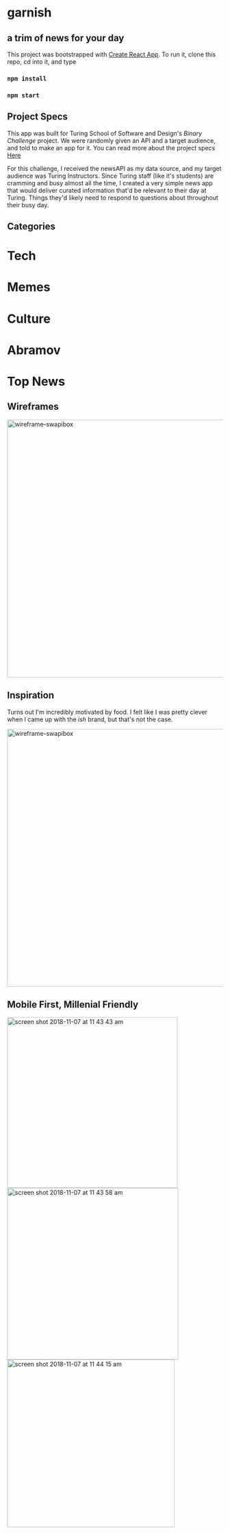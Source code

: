 # garnish

## a trim of news for your day

This project was bootstrapped with [Create React App](https://github.com/facebook/create-react-app). To run it, clone this repo, cd into it, and type

### `npm install`

### `npm start`

## Project Specs

This app was built for Turing School of Software and Design's _Binary Challenge_ project. We were randomly given an API and a target audience, and told to make an app for it. You can read more about the project specs [Here](http://frontend.turing.io/projects/binary-challenge.html)

For this challenge, I received the newsAPI as my data source, and my target audience was Turing Instructors. Since Turing staff (like it's students) are cramming and busy almost all the time, I created a very simple news app that would deliver curated information that'd be relevant to their day at Turing. Things they'd likely need to respond to questions about throughout their busy day.

## Categories

# Tech

# Memes

# Culture

# Abramov

# Top News

## Wireframes

<img width="601" alt="wireframe-swapibox" src="https://user-images.githubusercontent.com/34214595/48151993-f8576080-e27f-11e8-84c8-9c4019a5f63f.jpg">

## Inspiration

Turns out I'm incredibly motivated by food. I felt like I was pretty clever when I came up with the _ish_ brand, but that's not the case.

<img width="601" alt="wireframe-swapibox" src="https://user-images.githubusercontent.com/34214595/48152890-440b0980-e282-11e8-96c8-2f909f144d56.jpg">

## Mobile First, Millenial Friendly

<img width="398" alt="screen shot 2018-11-07 at 11 43 43 am" src="https://user-images.githubusercontent.com/34214595/48153000-7b79b600-e282-11e8-9415-096f99797449.png">
<img width="400" alt="screen shot 2018-11-07 at 11 43 58 am" src="https://user-images.githubusercontent.com/34214595/48153001-7b79b600-e282-11e8-8d7f-a36cdcf72f89.png">
<img width="391" alt="screen shot 2018-11-07 at 11 44 15 am" src="https://user-images.githubusercontent.com/34214595/48153002-7b79b600-e282-11e8-9408-6dbbf02baba3.png">
